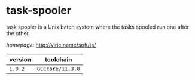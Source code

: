 # task-spooler

task spooler is a Unix batch system where the tasks spooled run one after the other.

*homepage*: <http://viric.name/soft/ts/>

version | toolchain
--------|----------
``1.0.2`` | ``GCCcore/11.3.0``
